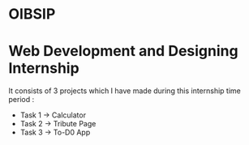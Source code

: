 # OIBSIP
# Web Development and Designing Internship
It consists of 3 projects which I have made during this internship time period :
- Task 1 -> Calculator
- Task 2 -> Tribute Page
- Task 3 -> To-D0 App
